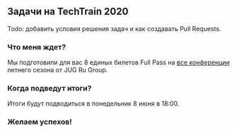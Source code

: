 ## Задачи на TechTrain 2020

Todo: добавить условия решения задач и как создавать Pull Requests.

### Что меня ждет?

Мы подготовили для вас 8 единых билетов Full Pass на [все конференции](https://live.jugru.org/) летнего сезона от JUG Ru Group.

### Когда подведут итоги?

Итоги будут подводиться в понедельник 8 июня в 18:00.

### Желаем успехов!
